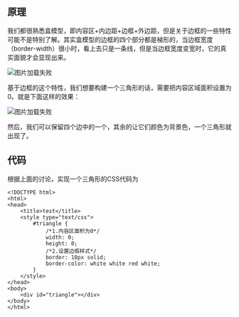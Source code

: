 ## 原理

   我们都很熟悉盒模型，即内容区+内边距+边框+外边距，但是关于边框的一些特性可能不是特别了解。其实盒模型的边框的四个部分都是梯形的，当边框宽度（border-width）很小时，看上去只是一条线，但是当边框宽度变宽时，它的真实面貌才会显现出来。
   
![图片加载失败](https://raw.githubusercontent.com/KIDFUCKER/blogImages/master/2017081601.png)

基于边框的这个特性，我们想要构建一个三角形的话，需要把内容区域面积设置为0。就是下面这样的效果：

![图片加载失败](https://raw.githubusercontent.com/KIDFUCKER/blogImages/master/2017081602.png)


然后，我们可以保留四个边中的一个，其余的让它们颜色为背景色，一个三角形就出现了。

## 代码

根据上面的讨论，实现一个三角形的CSS代码为

```
<!DOCTYPE html>  
<html>  
<head>  
    <title>test</title>  
    <style type="text/css">  
        #triangle {  
            /*1.内容区面积为0*/  
            width: 0;  
            height: 0;  
            /*2.设置边框样式*/  
            border: 10px solid;  
            border-color: white white red white;  
        }  
    </style>  
</head>  
<body>  
    <div id="triangle"></div>  
</body>  
</html>  
```